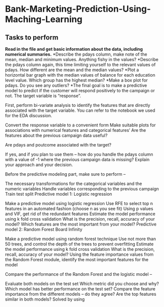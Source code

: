 # Bank-Marketing-Prediction-Using-Maching-Learning
## Tasks to perform

**Read in the file and get basic information about the data, including numerical summaries.**
*Describe the pdays column, make note of the mean, median and minimum values. Anything fishy in the values?
*Describe the pdays column again, this time limiting yourself to the relevant values of pdays. How different are the mean and the median values?
*Plot a horizontal bar graph with the median values of balance for each education level value. Which group has the highest median?
*Make a box plot for pdays. Do you see any outliers?
*The final goal is to make a predictive model to predict if the customer will respond positively to the campaign or not. The target variable is “response”.

First, perform bi-variate analysis to identify the features that are directly associated with the target variable. You can refer to the notebook we used for the EDA discussion.

Convert the response variable to a convenient form
Make suitable plots for associations with numerical features and categorical features’
Are the features about the previous campaign data useful?

Are pdays and poutcome associated with the target?

If yes, and if you plan to use them – how do you handle the pdays column with a value of -1 where the previous campaign data is missing? Explain your approach and your decision.

Before the predictive modeling part, make sure to perform –

The necessary transformations for the categorical variables and the numeric variables
Handle variables corresponding to the previous campaign
Train test split
Predictive model 1: Logistic regression

Make a predictive model using logistic regression
Use RFE to select top n features in an automated fashion (choose n as you see fit)
Using p values and VIF, get rid of the redundant features
Estimate the model performance using k fold cross validation
What is the precision, recall, accuracy of your model?
Which features are the most important from your model?
Predictive model 2: Random Forest Board Infinity

Make a predictive model using random forest technique
Use not more than 50 trees, and control the depth of the trees to prevent overfitting
Estimate the model performance using k fold cross validation
What is the precision, recall, accuracy of your model?
Using the feature importance values from the Random Forest module, identify the most
important features for the model

Compare the performance of the Random Forest and the logistic model –

Evaluate both models on the test set
Which metric did you choose and why?
Which model has better performance on the test set?
Compare the feature importance from the different models – do they agree? Are the top features similar in both models?
Solved by using
